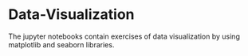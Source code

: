 # Data-Visualization
The jupyter notebooks contain exercises of data visualization by using matplotlib and seaborn libraries.
